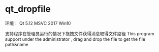 # qt_dropfile
环境：
Qt 5.12
MSVC 2017
Win10

支持程序在管理员运行的情况下拖拽文件获得消息取得文件路径
This program support under the administrator , drag and drop the file to get the file path&name
